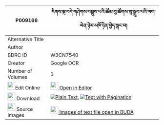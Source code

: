 |P009166|རིགས་ལྔ་བདེ་གཤེགས་བསྡུས་པའི་ཚོམ་བུ་ཚོགས་སུ་སྒྲུབ་པའི་ལག་ལེན་ཉེར་མཁོ་ཉིན་བྱེད་སྣང་བ། 
| --- | --- 
|Alternative Title |
|Author | 
|BDRC ID | W3CN7540
|Creator | Google OCR
|Number of Volumes| 1
|<img width="25" src="https://img.icons8.com/color/25/000000/edit-property.png">Edit Online| [<img width="25" src="https://avatars.githubusercontent.com/u/45091458?s=200&v=4"> Open in Editor](http://editor.openpecha.org/P009166)
|<img width="25" src="https://img.icons8.com/fluent/48/000000/download-2.png"/>  Download | [![](https://img.icons8.com/color/20/000000/txt.png)Plain Text](https://github.com/Openpecha/P009166/releases/download/v1/rik_nga_deshek_dupa_i_tsombu_t_plain_P009166.zip), [![](https://img.icons8.com/color/20/000000/txt.png)Text with Pagination](https://github.com/Openpecha/P009166/releases/download/v1/rik_nga_deshek_dupa_i_tsombu_t_pages_P009166.zip)
|<img width="25" src="https://img.icons8.com/plasticine/100/000000/pictures-folder.png"/>  Source Images | [<img width="25" src="https://library.bdrc.io/icons/BUDA-small.svg"> Images of text file open in BUDA](https://library.bdrc.io/show/bdr:W3CN7540)